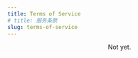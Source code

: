 ```yaml
---
title: Terms of Service
# title: 服务条款
slug: terms-of-service
---
```


<p align="center">Not yet.</p>
